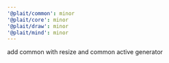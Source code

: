 ```yaml
---
'@plait/common': minor
'@plait/core': minor
'@plait/draw': minor
'@plait/mind': minor
---
```


add common with resize and common active generator
